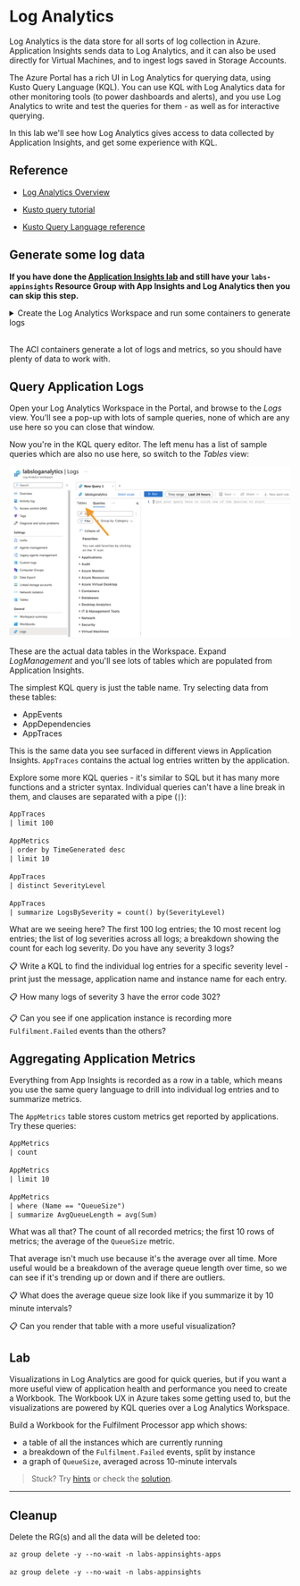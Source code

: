 # Log Analytics

Log Analytics is the data store for all sorts of log collection in Azure. Application Insights sends data to Log Analytics, and it can also be used directly for Virtual Machines, and to ingest logs saved in Storage Accounts.

The Azure Portal has a rich UI in Log Analytics for querying data, using Kusto Query Language (KQL). You can use KQL with Log Analytics data for other monitoring tools (to power dashboards and alerts), and you use Log Analytics to write and test the queries for them - as well as for interactive querying.

In this lab we'll see how Log Analytics gives access to data collected by Application Insights, and get some experience with KQL.

## Reference

- [Log Analytics Overview](https://learn.microsoft.com/en-us/azure/azure-monitor/logs/log-analytics-overview)

- [Kusto query tutorial](https://learn.microsoft.com/en-us/azure/azure-monitor/logs/get-started-queries)

- [Kusto Query Language reference](https://learn.microsoft.com/en-us/azure/data-explorer/kusto/query/)


## Generate some log data

**If you have done the [Application Insights lab](/labs/applicationinsights/README.md) and still have your `labs-appinsights` Resource Group with App Insights and Log Analytics then you can skip this step.**

<details>
  <summary>Create the Log Analytics Workspace and run some containers to generate logs</summary>

Create one RG for monitoring, with Workspace and App Insights:

```
az group create -n labs-appinsights -l eastus --tags courselabs=azure

az monitor log-analytics workspace create -g labs-appinsights -n labsloganalytics -l eastus

az monitor app-insights component create --app labs --kind web -g labs-appinsights --workspace labsloganalytics -l eastus
```

Get the connection string for App Insights:

```
az monitor app-insights component show --app labs -g labs-appinsights --query connectionString -o tsv
```

Create another RG for sample apps, with ACI containers writing to App Insights:

```
az group create -n labs-appinsights-apps --tags courselabs=azure -l eastus

az container create -g labs-appinsights-apps  --image courselabs/fulfilment-processor:appinsights-1.0 --no-wait --name fp1 --secure-environment-variables "ApplicationInsights__ConnectionString=<appinsights-connection-string>"

az container create -g labs-appinsights-apps  --image courselabs/fulfilment-processor:appinsights-1.0 --no-wait --name fp2 --secure-environment-variables "ApplicationInsights__ConnectionString=<appinsights-connection-string>"

az container create -g labs-appinsights-apps  --image courselabs/fulfilment-processor:appinsights-1.0 --no-wait --name fp3 --secure-environment-variables "ApplicationInsights__ConnectionString=<appinsights-connection-string>"

az container create -g labs-appinsights-apps  --image courselabs/fulfilment-processor:appinsights-1.2 --no-wait --name fp4 --secure-environment-variables "ApplicationInsights__ConnectionString=<appinsights-connection-string>"
```

</details><br />

The ACI containers generate a lot of logs and metrics, so you should have plenty of data to work with.

## Query Application Logs

Open your Log Analytics Workspace in the Portal, and browse to the _Logs_ view. You'll see a pop-up with lots of sample queries, none of which are any use here so you can close that window.

Now you're in the KQL query editor. The left menu has a list of sample queries which are also no use here, so switch to the _Tables_ view:

![Log Analytics tables](/img/loganalytics-query-editor.png)

These are the actual data tables in the Workspace. Expand _LogManagement_ and you'll see lots of tables which are populated from Application Insights.

The simplest KQL query is just the table name. Try selecting data from these tables:

- AppEvents
- AppDependencies
- AppTraces

This is the same data you see surfaced in different views in Application Insights. `AppTraces` contains the actual log entries written by the application.

Explore some more KQL queries - it's similar to SQL but it has many more functions and a stricter syntax. Individual queries can't have a line break in them, and clauses are separated with a pipe (`|`):

```
AppTraces
| limit 100

AppMetrics
| order by TimeGenerated desc 
| limit 10

AppTraces
| distinct SeverityLevel

AppTraces
| summarize LogsBySeverity = count() by(SeverityLevel)
```

What are we seeing here? The first 100 log entries; the 10 most recent log entries; the list of log severities across all logs; a breakdown showing the count for each log severity. Do you have any severity 3 logs? 

📋 Write a KQL to find the individual log entries for a specific severity level - print just the message, application name and instance name for each entry.

📋 How many logs of severity 3 have the error code 302?

📋 Can you see if one application instance is recording more `Fulfilment.Failed` events than the others?

## Aggregating Application Metrics

Everything from App Insights is recorded as a row in a table, which means you use the same query language to drill into individual log entries and to summarize metrics.

The `AppMetrics` table stores custom metrics get reported by applications. Try these queries:

```
AppMetrics
| count

AppMetrics
| limit 10

AppMetrics
| where (Name == "QueueSize")
| summarize AvgQueueLength = avg(Sum)
```

What was all that? The count of all recorded metrics; the first 10 rows of metrics; the average of the `QueueSize` metric.

That average isn't much use because it's the average over all time. More useful would be a breakdown of the average queue length over time, so we can see if it's trending up or down and if there are outliers.

📋 What does the average queue size look like if you summarize it by 10 minute intervals?

📋 Can you render that table with a more useful visualization?

## Lab

Visualizations in Log Analytics are good for quick queries, but if you want a more useful view of application health and performance you need to create a Workbook. The Workbook UX in Azure takes some getting used to, but the visualizations are powered by KQL queries over a Log Analytics Workspace.

Build a Workbook for the Fulfilment Processor app which shows:

- a table of all the instances which are currently running
- a breakdown of the `Fulfilment.Failed` events, split by instance
- a graph of `QueueSize`, averaged across 10-minute intervals


> Stuck? Try [hints](hints.md) or check the [solution](solution.md).

___

## Cleanup

Delete the RG(s) and all the data will be deleted too:

```
az group delete -y --no-wait -n labs-appinsights-apps

az group delete -y --no-wait -n labs-appinsights
```